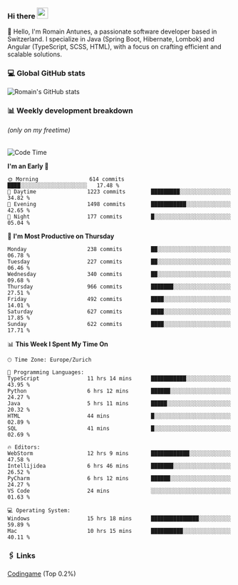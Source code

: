 ### Hi there <img src="https://media.giphy.com/media/hvRJCLFzcasrR4ia7z/giphy.gif" width="25px" height="25px">

👋 Hello, I'm Romain Antunes, a passionate software developer based in Switzerland. I specialize in Java (Spring Boot, Hibernate, Lombok) and Angular (TypeScript, SCSS, HTML), with a focus on crafting efficient and scalable solutions.

### 💻 Global GitHub stats
![Romain's GitHub stats](https://github-readme-streak-stats.herokuapp.com/?user=romainantunes&theme=dark)


### 📊 Weekly development breakdown 
###### *(only on my freetime)*

<!--START_SECTION:wakastats-->
![Code Time](http://img.shields.io/badge/Code%20Time-1%2C702%20hrs%2036%20mins-blue)

**I'm an Early 🐤** 

```text
🌞 Morning                614 commits         ████░░░░░░░░░░░░░░░░░░░░░   17.48 % 
🌆 Daytime                1223 commits        █████████░░░░░░░░░░░░░░░░   34.82 % 
🌃 Evening                1498 commits        ███████████░░░░░░░░░░░░░░   42.65 % 
🌙 Night                  177 commits         █░░░░░░░░░░░░░░░░░░░░░░░░   05.04 % 
```
📅 **I'm Most Productive on Thursday** 

```text
Monday                   238 commits         ██░░░░░░░░░░░░░░░░░░░░░░░   06.78 % 
Tuesday                  227 commits         ██░░░░░░░░░░░░░░░░░░░░░░░   06.46 % 
Wednesday                340 commits         ██░░░░░░░░░░░░░░░░░░░░░░░   09.68 % 
Thursday                 966 commits         ███████░░░░░░░░░░░░░░░░░░   27.51 % 
Friday                   492 commits         ████░░░░░░░░░░░░░░░░░░░░░   14.01 % 
Saturday                 627 commits         ████░░░░░░░░░░░░░░░░░░░░░   17.85 % 
Sunday                   622 commits         ████░░░░░░░░░░░░░░░░░░░░░   17.71 % 
```


📊 **This Week I Spent My Time On** 

```text
🕑︎ Time Zone: Europe/Zurich

💬 Programming Languages: 
TypeScript               11 hrs 14 mins      ███████████░░░░░░░░░░░░░░   43.95 % 
Python                   6 hrs 12 mins       ██████░░░░░░░░░░░░░░░░░░░   24.27 % 
Java                     5 hrs 11 mins       █████░░░░░░░░░░░░░░░░░░░░   20.32 % 
HTML                     44 mins             █░░░░░░░░░░░░░░░░░░░░░░░░   02.89 % 
SQL                      41 mins             █░░░░░░░░░░░░░░░░░░░░░░░░   02.69 % 

🔥 Editors: 
WebStorm                 12 hrs 9 mins       ████████████░░░░░░░░░░░░░   47.58 % 
Intellijidea             6 hrs 46 mins       ███████░░░░░░░░░░░░░░░░░░   26.52 % 
PyCharm                  6 hrs 12 mins       ██████░░░░░░░░░░░░░░░░░░░   24.27 % 
VS Code                  24 mins             ░░░░░░░░░░░░░░░░░░░░░░░░░   01.63 % 

💻 Operating System: 
Windows                  15 hrs 18 mins      ███████████████░░░░░░░░░░   59.89 % 
Mac                      10 hrs 15 mins      ██████████░░░░░░░░░░░░░░░   40.11 % 
```


<!--END_SECTION:wakastats-->

### 🖇 Links

[Codingame](https://www.codingame.com/profile/defc3ee5279aecc1bb6114e1f994ea9b3325423) (Top 0.2%)
